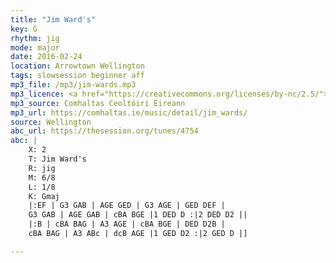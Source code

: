 ```yaml
---
title: "Jim Ward's"
key: G
rhythm: jig
mode: major
date: 2016-02-24
location: Arrowtown Wellington
tags: slowsession beginner aff
mp3_file: /mp3/jim-wards.mp3
mp3_licence: <a href="https://creativecommons.org/licenses/by-nc/2.5/">CC-BY-NC-2.5</a>
mp3_source: Comhaltas Ceoltóirí Éireann
mp3_url: https://comhaltas.ie/music/detail/jim_wards/
source: Wellington
abc_url: https://thesession.org/tunes/4754
abc: |
    X: 2
    T: Jim Ward's
    R: jig
    M: 6/8
    L: 1/8
    K: Gmaj
    |:EF | G3 GAB | AGE GED | G3 AGE | GED DEF |
    G3 GAB | AGE GAB | cBA BGE |1 DED D :|2 DED D2 ||
    |:B | cBA BAG | A3 AGE | cBA BGE | DED D2B |
    cBA BAG | A3 ABc | dcB AGE |1 GED D2 :|2 GED D |]

---
```

